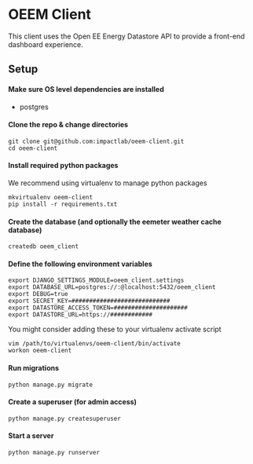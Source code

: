 OEEM Client
===========

This client uses the Open EE Energy Datastore API to provide a front-end
dashboard experience.

Setup
-----

#### Make sure OS level dependencies are installed

- postgres

#### Clone the repo & change directories

    git clone git@github.com:impactlab/oeem-client.git
    cd oeem-client

#### Install required python packages

We recommend using virtualenv to manage python packages

    mkvirtualenv oeem-client
    pip install -r requirements.txt

#### Create the database (and optionally the eemeter weather cache database)

    createdb oeem_client

#### Define the following environment variables

    export DJANGO_SETTINGS_MODULE=oeem_client.settings
    export DATABASE_URL=postgres://:@localhost:5432/oeem_client
    export DEBUG=true
    export SECRET_KEY=############################
    export DATASTORE_ACCESS_TOKEN=#####################
    export DATASTORE_URL=https://############

You might consider adding these to your virtualenv activate script

    vim /path/to/virtualenvs/oeem-client/bin/activate
    workon oeem-client

#### Run migrations

    python manage.py migrate

#### Create a superuser (for admin access)

    python manage.py createsuperuser

#### Start a server

    python manage.py runserver

